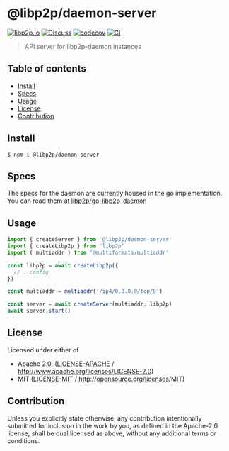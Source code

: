 # @libp2p/daemon-server <!-- omit in toc -->

[![libp2p.io](https://img.shields.io/badge/project-libp2p-yellow.svg?style=flat-square)](http://libp2p.io/)
[![Discuss](https://img.shields.io/discourse/https/discuss.libp2p.io/posts.svg?style=flat-square)](https://discuss.libp2p.io)
[![codecov](https://img.shields.io/codecov/c/github/libp2p/js-libp2p-daemon.svg?style=flat-square)](https://codecov.io/gh/libp2p/js-libp2p-daemon)
[![CI](https://img.shields.io/github/actions/workflow/status/libp2p/js-libp2p-daemon/js-test-and-release.yml?branch=master\&style=flat-square)](https://github.com/libp2p/js-libp2p-daemon/actions/workflows/js-test-and-release.yml?query=branch%3Amaster)

> API server for libp2p-daemon instances

## Table of contents <!-- omit in toc -->

- [Install](#install)
- [Specs](#specs)
- [Usage](#usage)
- [License](#license)
- [Contribution](#contribution)

## Install

```console
$ npm i @libp2p/daemon-server
```

## Specs

The specs for the daemon are currently housed in the go implementation. You can read them at [libp2p/go-libp2p-daemon](https://github.com/libp2p/go-libp2p-daemon/blob/master/specs/README.md)

## Usage

```js
import { createServer } from '@libp2p/daemon-server'
import { createLibp2p } from 'libp2p'
import { multiaddr } from '@multiformats/multiaddr'

const libp2p = await createLibp2p({
  // ..config
})

const multiaddr = multiaddr('/ip4/0.0.0.0/tcp/0')

const server = await createServer(multiaddr, libp2p)
await server.start()
```

## License

Licensed under either of

- Apache 2.0, ([LICENSE-APACHE](LICENSE-APACHE) / <http://www.apache.org/licenses/LICENSE-2.0>)
- MIT ([LICENSE-MIT](LICENSE-MIT) / <http://opensource.org/licenses/MIT>)

## Contribution

Unless you explicitly state otherwise, any contribution intentionally submitted for inclusion in the work by you, as defined in the Apache-2.0 license, shall be dual licensed as above, without any additional terms or conditions.
